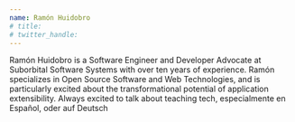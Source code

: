 ```yaml
---
name: Ramón Huidobro
# title: 
# twitter_handle: 
---
```

Ramón Huidobro is a Software Engineer and Developer Advocate at Suborbital Software Systems with over ten years of experience. Ramón specializes in Open Source Software and Web Technologies, and is particularly excited about the transformational potential of application extensibility. Always excited to talk about teaching tech, especialmente en Español, oder auf Deutsch
